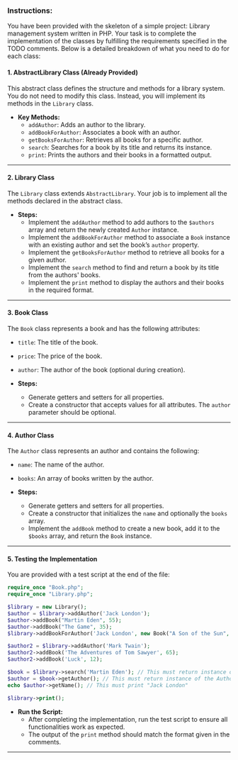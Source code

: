 ### Instructions:

You have been provided with the skeleton of a simple project:  Library management system written in PHP. Your task is to complete the implementation of the classes by fulfilling the requirements specified in the TODO comments. 
Below is a detailed breakdown of what you need to do for each class:

#### 1. AbstractLibrary Class (Already Provided)
This abstract class defines the structure and methods for a library system. You do not need to modify this class. Instead, you will implement its methods in the `Library` class.

- **Key Methods:**
  - `addAuthor`: Adds an author to the library.
  - `addBookForAuthor`: Associates a book with an author.
  - `getBooksForAuthor`: Retrieves all books for a specific author.
  - `search`: Searches for a book by its title and returns its instance.
  - `print`: Prints the authors and their books in a formatted output.

---

#### 2. Library Class
The `Library` class extends `AbstractLibrary`. Your job is to implement all the methods declared in the abstract class.

- **Steps:**
  - Implement the `addAuthor` method to add authors to the `$authors` array and return the newly created `Author` instance.
  - Implement the `addBookForAuthor` method to associate a `Book` instance with an existing author and set the book’s `author` property.
  - Implement the `getBooksForAuthor` method to retrieve all books for a given author.
  - Implement the `search` method to find and return a book by its title from the authors' books.
  - Implement the `print` method to display the authors and their books in the required format.

---

#### 3. Book Class
The `Book` class represents a book and has the following attributes:
- `title`: The title of the book.
- `price`: The price of the book.
- `author`: The author of the book (optional during creation).

- **Steps:**
  - Generate getters and setters for all properties.
  - Create a constructor that accepts values for all attributes. The `author` parameter should be optional.

---

#### 4. Author Class
The `Author` class represents an author and contains the following:
- `name`: The name of the author.
- `books`: An array of books written by the author.

- **Steps:**
  - Generate getters and setters for all properties.
  - Create a constructor that initializes the `name` and optionally the `books` array.
  - Implement the `addBook` method to create a new book, add it to the `$books` array, and return the `Book` instance.

---

#### 5. Testing the Implementation
You are provided with a test script at the end of the file:

```php
require_once "Book.php";
require_once "Library.php";

$library = new Library();
$author = $library->addAuthor('Jack London');
$author->addBook("Martin Eden", 55);
$author->addBook("The Game", 35);
$library->addBookForAuthor('Jack London', new Book("A Son of the Sun", 25));

$author2 = $library->addAuthor('Mark Twain');
$author2->addBook('The Adventures of Tom Sawyer', 65);
$author2->addBook('Luck', 12);

$book = $library->search('Martin Eden'); // This must return instance of the book
$author = $book->getAuthor(); // This must return instance of the Author class
echo $author->getName(); // This must print "Jack London"

$library->print();
```

- **Run the Script:**
  - After completing the implementation, run the test script to ensure all functionalities work as expected.
  - The output of the `print` method should match the format given in the comments.

---
